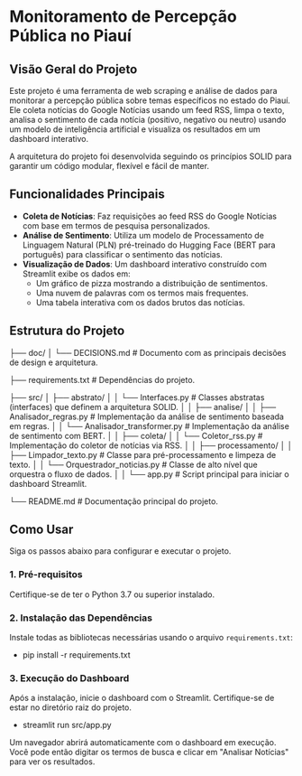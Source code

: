 # Monitoramento de Percepção Pública no Piauí

## Visão Geral do Projeto

Este projeto é uma ferramenta de web scraping e análise de dados para monitorar a percepção pública sobre temas específicos no estado do Piauí. Ele coleta notícias do Google Notícias usando um feed RSS, limpa o texto, analisa o sentimento de cada notícia (positivo, negativo ou neutro) usando um modelo de inteligência artificial e visualiza os resultados em um dashboard interativo.

A arquitetura do projeto foi desenvolvida seguindo os princípios SOLID para garantir um código modular, flexível e fácil de manter.

## Funcionalidades Principais

-   **Coleta de Notícias**: Faz requisições ao feed RSS do Google Notícias com base em termos de pesquisa personalizados.
-   **Análise de Sentimento**: Utiliza um modelo de Processamento de Linguagem Natural (PLN) pré-treinado do Hugging Face (BERT para português) para classificar o sentimento das notícias.
-   **Visualização de Dados**: Um dashboard interativo construído com Streamlit exibe os dados em:
    -   Um gráfico de pizza mostrando a distribuição de sentimentos.
    -   Uma nuvem de palavras com os termos mais frequentes.
    -   Uma tabela interativa com os dados brutos das notícias.

## Estrutura do Projeto

├── doc/
│   └── DECISIONS.md                   # Documento com as principais decisões de design e arquitetura.

├── requirements.txt                   # Dependências do projeto.

├── src/
│   ├── abstrato/
│   │   └── Interfaces.py              # Classes abstratas (interfaces) que definem a arquitetura SOLID.
│
│   ├── analise/
│   │   ├── Analisador_regras.py       # Implementação da análise de sentimento baseada em regras.
│   │   └── Analisador_transformer.py  # Implementação da análise de sentimento com BERT.
│
│   ├── coleta/
│   │   └── Coletor_rss.py             # Implementação do coletor de notícias via RSS.
│
│   ├── processamento/
│   │   ├── Limpador_texto.py          # Classe para pré-processamento e limpeza de texto.
│   │   └── Orquestrador_noticias.py   # Classe de alto nível que orquestra o fluxo de dados.
│
│   └── app.py                         # Script principal para iniciar o dashboard Streamlit.

└── README.md                          # Documentação principal do projeto.
                


## Como Usar

Siga os passos abaixo para configurar e executar o projeto.

### 1. Pré-requisitos

Certifique-se de ter o Python 3.7 ou superior instalado.

### 2. Instalação das Dependências

Instale todas as bibliotecas necessárias usando o arquivo `requirements.txt`:

- pip install -r requirements.txt

### 3. Execução do Dashboard

Após a instalação, inicie o dashboard com o Streamlit. Certifique-se de estar no diretório raiz do projeto.

- streamlit run src/app.py

Um navegador abrirá automaticamente com o dashboard em execução. Você pode então digitar os termos de busca e clicar em "Analisar Notícias" para ver os resultados.
